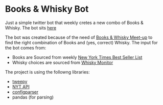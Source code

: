 # Books & Whisky Bot

Just a simple twitter bot that weekly cretes a new combo of Books & Whisky. The bot sits [here](https://twitter.com/bookswhiskybot) 

The bot was created because of the need of [Books & Whisky Meet-up](http://www.meetup.com/Whisky-Books/) to find the right combination of Books and (yes, correct) Whisky. The input for the bot comes from:
- Books are Sourced from weekly [New York Times Best Seller List](http://www.nytimes.com/books/best-sellers/?_r=0)
- Whisky choices are sourced from [Whisky Monitor](http://www.whisky-monitor.com/newNotes.jsp)

The project is using the followng libraries:
- [tweepy](http://www.tweepy.org/)
- [NYT API](https://developer.nytimes.com/)
- [configparser](https://docs.python.org/3/library/configparser.html)
- pandas (for parsing)
